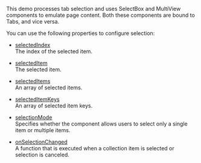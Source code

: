 This demo processes tab selection and uses SelectBox and MultiView components to emulate page content. Both these components are bound to Tabs, and vice versa.
<!--split-->

You can use the following properties to configure selection:

- [selectedIndex](/Documentation/ApiReference/UI_Components/dxTabs/Configuration/#selectedIndex)    
The index of the selected item.

- [selectedItem](/Documentation/ApiReference/UI_Components/dxTabs/Configuration/#selectedItem)    
The selected item.

- [selectedItems](/Documentation/ApiReference/UI_Components/dxTabs/Configuration/#selectedItems)     
An array of selected items.

- [selectedItemKeys](/Documentation/ApiReference/UI_Components/dxTabs/Configuration/#selectedItemKeys)     
An array of selected item keys.

- [selectionMode](/Documentation/ApiReference/UI_Components/dxTabs/Configuration/#selectionMode)     
Specifies whether the component allows users to select only a single item or multiple items.

- [onSelectionChanged](/Documentation/ApiReference/UI_Components/dxTabs/Configuration/#onSelectionChanged)     
A function that is executed when a collection item is selected or selection is canceled.
